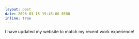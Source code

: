 ```yaml
---
layout: post
date: 2025-03-15 19:45:00-0500
inline: true
---
```


I have updated my website to match my recent work experience!